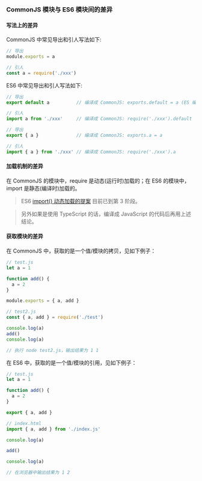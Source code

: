 ### CommonJS 模块与 ES6 模块间的差异

#### 写法上的差异

CommonJS 中常见导出和引人写法如下:

```js
// 导出
module.exports = a

// 引人
const a = require('./xxx')
```

ES6 中常见导出和引人写法如下:

```js
// 导出
export default a          // 编译成 CommonJS: exports.default = a (ES 编译成的 CommonJS 形式)

// 引人
import a from './xxx'     // 编译成 CommonJS: require('./xxx').default

// 导出
export { a }              // 编译成 CommonJS: exports.a = a

// 引人
import { a } from './xxx' // 编译成 CommonJS: require('./xxx').a
```

#### 加载机制的差异

在 CommonJS 的模块中，require 是动态(运行时)加载的；在 ES6 的模块中，import 是静态(编译时)加载的。

> ES6 [import() 动态加载的提案](https://github.com/tc39/proposal-dynamic-import) 目前已到第 3 阶段。

> 另外如果是使用 TypeScript 的话，编译成 JavaScript 的代码后再用上述结论。

#### 获取模块的差异

在 CommonJS 中，获取的是一个值/模块的拷贝，见如下例子：

```js
// test.js
let a = 1

function add() {
  a = 2
}

module.exports = { a, add }

// test2.js
const { a, add } = require('./test')

console.log(a)
add()
console.log(a)

// 执行 node test2.js，输出结果为 1 1
```

在 ES6 中，获取的是一个值/模块的引用，见如下例子：

```js
// test.js
let a = 1

function add() {
  a = 2
}

export { a, add }

// index.html
import { a, add } from './index.js'

console.log(a)

add()

console.log(a)

// 在浏览器中输出结果为 1 2
```

